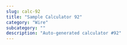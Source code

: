 ```yaml
---
slug: calc-92
title: "Sample Calculator 92"
category: "Wire"
subcategory: ""
description: "Auto-generated calculator #92"
---
```


